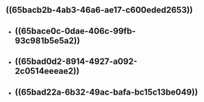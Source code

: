 ## ((65bacb2b-4ab3-46a6-ae17-c600eded2653))
- ## ((65bace0c-0dae-406c-99fb-93c981b5e5a2))
- ## ((65bad0d2-8914-4927-a092-2c0514eeeae2))
- ## ((65bad22a-6b32-49ac-bafa-bc15c13be049))